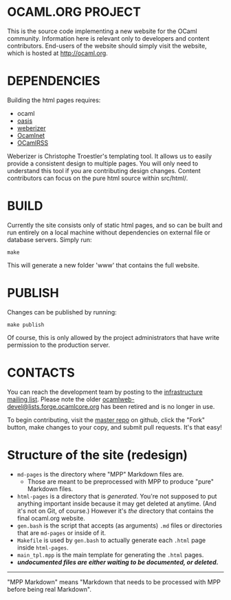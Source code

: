 OCAML.ORG PROJECT
=================
This is the source code implementing a new website for the OCaml
community. Information here is relevant only to developers and content
contributors. End-users of the website should simply visit the
website, which is hosted at http://ocaml.org.


DEPENDENCIES
============
Building the html pages requires:

* ocaml
* [oasis](http://forge.ocamlcore.org/projects/oasis/)
* [weberizer](https://github.com/Chris00/weberizer)
* [Ocamlnet](http://projects.camlcity.org/projects/ocamlnet.html)
* [OCamlRSS](http://zoggy.github.com/ocamlrss/)

Weberizer is Christophe Troestler's templating tool. It allows us to
easily provide a consistent design to multiple pages. You will only
need to understand this tool if you are contributing design
changes. Content contributors can focus on the pure html source within
src/html/.


BUILD
=====
Currently the site consists only of static html pages, and so can be
built and run entirely on a local machine without dependencies on
external file or database servers. Simply run:

    make

This will generate a new folder 'www' that contains the full website.


PUBLISH
=======
Changes can be published by running:

    make publish

Of course, this is only allowed by the project administrators that
have write permission to the production server.


CONTACTS
========
You can reach the development team by posting to the [infrastructure
mailing list](http://lists.ocaml.org/listinfo/infrastructure). Please
note the older ocamlweb-devel@lists.forge.ocamlcore.org has been
retired and is no longer in use.

To begin contributing, visit the [master
repo](https://github.com/ocaml/ocaml.org) on github, click the "Fork"
button, make changes to your copy, and submit pull requests. It's that
easy!

Structure of the site (redesign)
=====================

- `md-pages` is the directory where "MPP" Markdown files are.
  - Those are meant to be preprocessed with MPP to produce "pure" Markdown files. 
- `html-pages` is a directory that is *generated*. You're not supposed to put anything important inside because it may get deleted at anytime. (And it's not on Git, of course.) However it's *the* directory that contains the final ocaml.org website.
- `gen.bash` is the script that accepts (as arguments) `.md` files or directories that are `md-pages` or inside of it.
- `Makefile` is used by `gen.bash` to actually generate each `.html` page inside `html-pages`.
- `main_tpl.mpp` is the main template for generating the `.html` pages.
- ***undocumented files are either waiting to be documented, or deleted.***

-------------------------------
"MPP Markdown" means "Markdown that needs to be processed with MPP
before being real Markdown".


